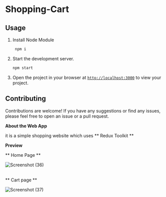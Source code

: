 # Shopping-Cart




## Usage

1. Install Node Module
   ```sh
    npm i
    ```

1. Start the development server.
    ```sh
    npm start
    ```
1. Open the project in your browser at [`http://localhost:3000`](http://localhost:3000) to view your project.


## Contributing

Contributions are welcome! If you have any suggestions or find any issues, please feel free to open an issue or a pull request.


**About the Web App**

it is a simple shopping website which uses ** Redux Toolkit ** 

**Preview**

** Home Page **

![Screenshot (36)](https://user-images.githubusercontent.com/88494743/235509777-85cd49f8-b347-44cc-aead-4f6c568cf371.png)
<br/>
<br/>

** Cart page **


![Screenshot (37)](https://user-images.githubusercontent.com/88494743/235509949-d4e26e7f-95ed-4ff9-84f0-52f59ca0e727.png)

